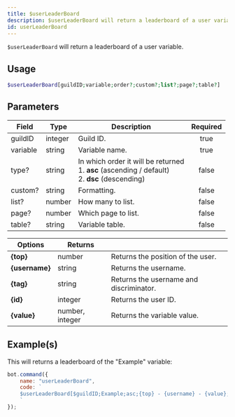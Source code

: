 ```yaml
---
title: $userLeaderBoard
description: $userLeaderBoard will return a leaderboard of a user variable.
id: userLeaderBoard
---
```


`$userLeaderBoard` will return a leaderboard of a user variable.

## Usage

```php
$userLeaderBoard[guildID;variable;order?;custom?;list?;page?;table?]
```

## Parameters

| Field    | Type    | Description                                                                                               | Required |
| -------- | ------- | --------------------------------------------------------------------------------------------------------- | :------: |
| guildID  | integer | Guild ID.                                                                                                 |  true    |
| variable | string  | Variable name.                                                                                            |  true    |
| type?    | string  | In which order it will be returned <br /> 1. **asc** (ascending / default) <br /> 2. **dsc** (descending) |  false   |
| custom?  | string  | Formatting.                                                                                               |  false   |
| list?    | number  | How many to list.                                                                                         |  false   |
| page?    | number  | Which page to list.                                                                                       |  false   |
| table?   | string  | Variable table.                                                                                           |  false   |

| Options        | Returns         |                                         |
| -------------- | --------------- | --------------------------------------- |
| **{top}**      | number          | Returns the position of the user.       |
| **{username}** | string          | Returns the username.                   |
| **{tag}**      | string          | Returns the username and discriminator. |
| **{id}**       | integer         | Returns the user ID.                    |
| **{value}**    | number, integer | Returns the variable value.             |

## Example(s)

This will returns a leaderboard of the "Example" variable:

```javascript
bot.command({
    name: "userLeaderBoard",
    code: `
    $userLeaderBoard[$guildID;Example;asc;{top} - {username} - {value};10;1;main]
    `
});
```
